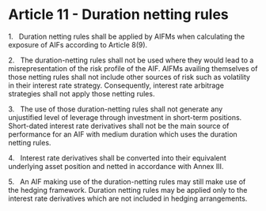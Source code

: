 # Article 11 - Duration netting rules


1.   Duration netting rules shall be applied by AIFMs when calculating the exposure of AIFs according to Article 8(9).

2.   The duration-netting rules shall not be used where they would lead to a misrepresentation of the risk profile of the AIF. AIFMs availing themselves of those netting rules shall not include other sources of risk such as volatility in their interest rate strategy. Consequently, interest rate arbitrage strategies shall not apply those netting rules.

3.   The use of those duration-netting rules shall not generate any unjustified level of leverage through investment in short-term positions. Short-dated interest rate derivatives shall not be the main source of performance for an AIF with medium duration which uses the duration netting rules.

4.   Interest rate derivatives shall be converted into their equivalent underlying asset position and netted in accordance with Annex III.

5.   An AIF making use of the duration-netting rules may still make use of the hedging framework. Duration netting rules may be applied only to the interest rate derivatives which are not included in hedging arrangements.
